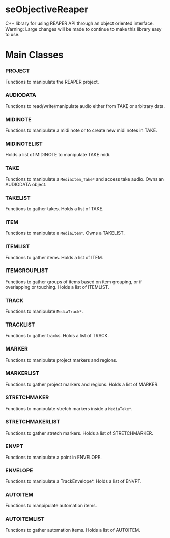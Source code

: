 # seObjectiveReaper
C++ library for using REAPER API through an object oriented interface. Warning: Large changes will be made to continue to make this library easy to use.

# Main Classes

### PROJECT 
Functions to manipulate the REAPER project.

### AUDIODATA
Functions to read/write/manipulate audio either from TAKE or arbitrary data.

### MIDINOTE
Functions to manipulate a midi note or to create new midi notes in TAKE.

### MIDINOTELIST
Holds a list of MIDINOTE to manipulate TAKE midi.

### TAKE
Functions to manipulate a `MediaItem_Take*` and access take audio. Owns an AUDIODATA object.

### TAKELIST
Functions to gather takes. Holds a list of TAKE.

### ITEM
Functions to manipulate a `MediaItem*`. Owns a TAKELIST.

### ITEMLIST
Functions to gather items. Holds a list of ITEM.

### ITEMGROUPLIST
Functions to gather groups of items based on item grouping, or if overlapping or touching. Holds a list of ITEMLIST.

### TRACK
Functions to manipulate `MediaTrack*`.

### TRACKLIST
Functions to gather tracks. Holds a list of TRACK.

### MARKER
Functions to manipulate project markers and regions.

### MARKERLIST
Functions to gather project markers and regions. Holds a list of MARKER.

### STRETCHMAKER
Functions to manipulate stretch markers inside a `MediaTake*`.

### STRETCHMAKERLIST
Functions to gather stretch markers. Holds a list of STRETCHMARKER.

### ENVPT
Functions to manipulate a point in ENVELOPE.

### ENVELOPE
Functions to manipulate a TrackEnvelope*. Holds a list of ENVPT. 

### AUTOITEM
Functions to manpipulate automation items.

### AUTOITEMLIST
Functions to gather automation items. Holds a list of AUTOITEM.
